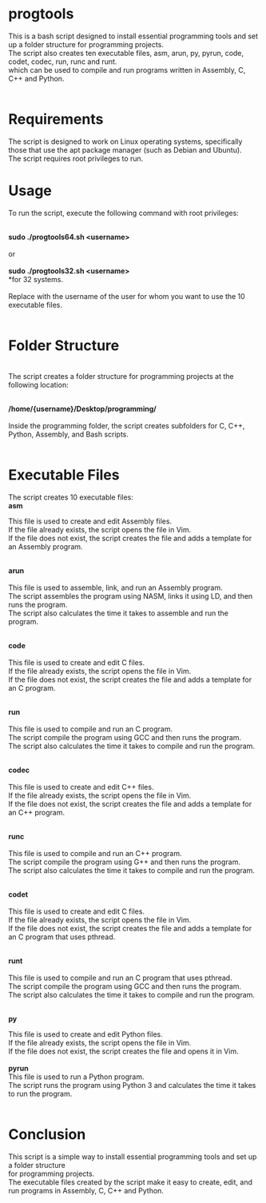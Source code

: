 # progtools

This is a bash script designed to install essential programming tools and set up a folder structure for programming projects.<br>
The script also creates ten executable files, asm, arun, py, pyrun, code, codet, codec, run, runc and runt.<br>
which can be used to compile and run programs written in Assembly, C, C++ and Python.<br><br>

# Requirements

The script is designed to work on Linux operating systems, specifically those that use the apt package manager (such as Debian and Ubuntu).<br>
The script requires root privileges to run.

# Usage

To run the script, execute the following command with root privileges:<br><br>

**sudo ./progtools64.sh \<username\>**<br><br>
or<br><br>
**sudo ./progtools32.sh \<username\>**<br>
*for 32 systems.<br><br>
Replace <username> with the username of the user for whom you want to use the 10 executable files.<br><br>

# Folder Structure
<br>
The script creates a folder structure for programming projects at the following location:
<br><br>
  
  **/home/{username}/Desktop/programming/**
  <br><br>
Inside the programming folder, the script creates subfolders for C, C++, Python, Assembly, and Bash scripts.<br><br>
  
# Executable Files

The script creates 10 executable files:
<br>
**asm**<br>

This file is used to create and edit Assembly files.<br>
If the file already exists, the script opens the file in Vim. <br>
If the file does not exist, the script creates the file and adds a template for an Assembly program.<br><br>

**arun**
<br><br>
This file is used to assemble, link, and run an Assembly program.<br>
The script assembles the program using NASM, links it using LD, and then runs the program.<br> 
The script also calculates the time it takes to assemble and run the program.<br><br>


**code**
<br><br>
This file is used to create and edit C files.<br>
If the file already exists, the script opens the file in Vim. <br>
If the file does not exist, the script creates the file and adds a template for an C program.<br><br>


**run**
<br><br>
This file is used to compile and run an C program.<br>
The script compile the program using GCC and then runs the program.<br> 
The script also calculates the time it takes to compile and run the program.<br><br>


**codec**
<br><br>
This file is used to create and edit C++ files.<br>
If the file already exists, the script opens the file in Vim. <br>
If the file does not exist, the script creates the file and adds a template for an C++ program.<br><br>


**runc**
<br><br>
This file is used to compile and run an C++ program.<br>
The script compile the program using G++ and then runs the program.<br> 
The script also calculates the time it takes to compile and run the program.<br><br>


**codet**
<br><br>
This file is used to create and edit C files.<br>
If the file already exists, the script opens the file in Vim. <br>
If the file does not exist, the script creates the file and adds a template for an C program that uses pthread.<br><br>



**runt**
<br><br>
This file is used to compile and run an C program that uses pthread.<br>
The script compile the program using GCC and then runs the program.<br> 
The script also calculates the time it takes to compile and run the program.<br><br>


**py**

This file is used to create and edit Python files. <br>
If the file already exists, the script opens the file in Vim. <br>
If the file does not exist, the script creates the file and opens it in Vim.<br><br>
**pyrun**<br>
This file is used to run a Python program.<br>
The script runs the program using Python 3 and calculates the time it takes to run the program.<br><br>

# Conclusion

This script is a simple way to install essential programming tools and set up a folder structure <br>for programming projects.<br>
The executable files created by the script make it easy to create, edit, and run programs in Assembly, C, C++ and Python.
